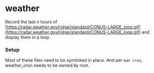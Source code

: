 # weather

Record the last _n_ hours of [https://radar.weather.gov/ridge/standard/CONUS-LARGE_loop.gif](https://radar.weather.gov/ridge/standard/CONUS-LARGE_loop.gif) and display them in a loop.

### Setup

Most of these files need to be symlinked in place. And per `man cron`, weather_cron needs to be owned by root.

